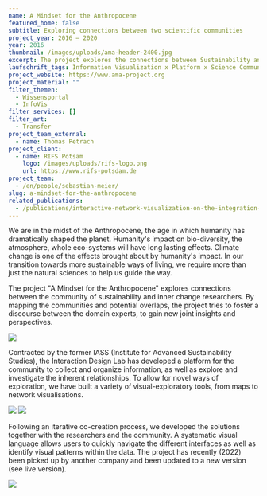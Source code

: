 ```yaml
---
name: A Mindset for the Anthropocene
featured_home: false
subtitle: Exploring connections between two scientific communities
project_year: 2016 – 2020
year: 2016
thumbnail: /images/uploads/ama-header-2400.jpg
excerpt: The project explores the connections between Sustainability and Inner Change research.
laufschrift_tags: Information Visualization x Platform x Science Communication
project_website: https://www.ama-project.org
project_material: ""
filter_themen:
  - Wissensportal
  - InfoVis
filter_services: []
filter_art:
  - Transfer
project_team_external:
  - name: Thomas Petrach
project_client:
  - name: RIFS Potsam
    logo: /images/uploads/rifs-logo.png
    url: https://www.rifs-potsdam.de
project_team:
  - /en/people/sebastian-meier/
slug: a-mindset-for-the-anthropocene
related_publications:
  - /publications/interactive-network-visualization-on-the-integration-of-mindsets-and-sustainability–creating-conditions-for-emergence-through-a-relational-narrative/
---
```

We are in the midst of the Anthropocene, the age in which humanity has dramatically shaped the planet. Humanity's impact on bio-diversity, the atmosphere, whole eco-systems will have long lasting effects. Climate change is one of the effects brought about by humanity's impact. In our transition towards more sustainable ways of living, we require more than just the natural sciences to help us guide the way.

The project "A Mindset for the Anthropocene" explores connections between the community of sustainability and inner change researchers. By mapping the communities and potential overlaps, the project tries to foster a discourse between the domain experts, to gain new joint insights and perspectives.

![](/images/uploads/ama-3-1400.jpg)

Contracted by the former IASS (Institute for Advanced Sustainability Studies), the Interaction Design Lab has developed a platform for the community to collect and organize information, as well as explore and investigate the inherent relationships. To allow for novel ways of exploration, we have built a variety of visual-exploratory tools, from maps to network visualisations.
<br />

![](/images/uploads/ama-2-2400.jpg)
![](/images/uploads/ama-1-1400.jpg)

Following an iterative co-creation process, we developed the solutions together with the researchers and the community. A systematic visual language allows users to quickly navigate the different interfaces as well as identify visual patterns within the data. The project has recently (2022) been picked up by another company and been updated to a new version (see live version).

![](/images/uploads/ama-4-2400.jpg)